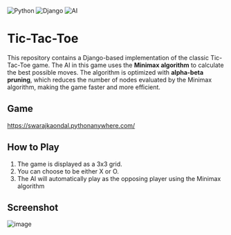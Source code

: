 ![Python](https://img.shields.io/badge/Python-3.8-blue?logo=python)
![Django](https://img.shields.io/badge/Django-3.1-green?logo=django)
![AI](https://img.shields.io/badge/AI-Minimax%20with%20Alpha--Beta%20Pruning-orange)

# Tic-Tac-Toe

This repository contains a Django-based implementation of the classic Tic-Tac-Toe game. The AI in this game uses the **Minimax algorithm** to calculate the best possible moves. The algorithm is optimized with **alpha-beta pruning**, which reduces the number of nodes evaluated by the Minimax algorithm, making the game faster and more efficient.

## Game
https://swarajkaondal.pythonanywhere.com/

## How to Play
1. The game is displayed as a 3x3 grid.
2. You can choose to be either X or O.
3. The AI will automatically play as the opposing player using the Minimax algorithm

## Screenshot
![image](https://github.com/user-attachments/assets/91bba978-4af4-4a17-a138-1ae68749189d)
